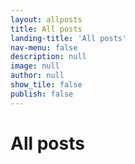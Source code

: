 ```yaml
---
layout: allposts
title: All posts
landing-title: 'All posts'
nav-menu: false
description: null
image: null
author: null
show_tile: false
publish: false
---
```


<h1>All posts</h1>
